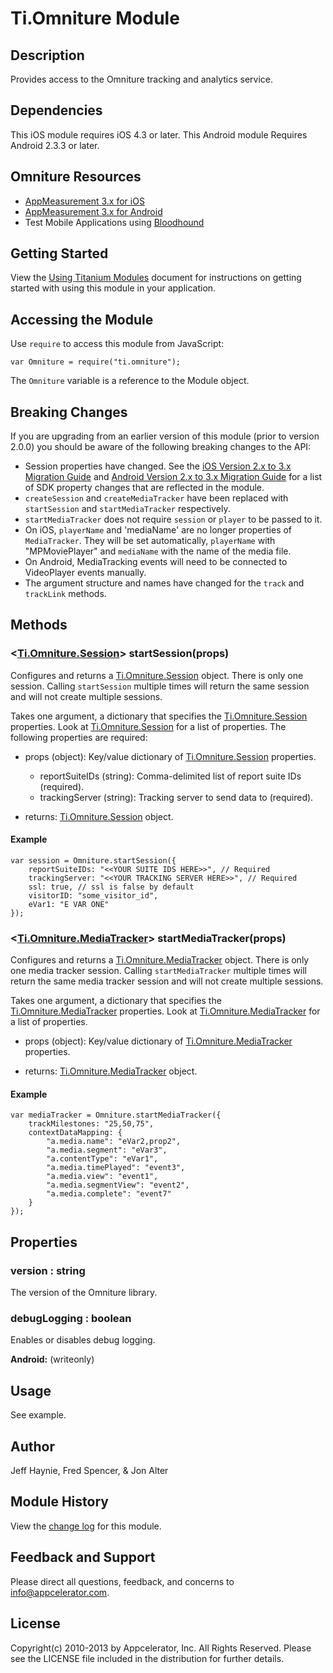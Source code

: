 # Ti.Omniture Module

## Description

Provides access to the Omniture tracking and analytics service.

## Dependencies

This iOS module requires iOS 4.3 or later.
This Android module Requires Android 2.3.3 or later.

## Omniture Resources

* [AppMeasurement 3.x for iOS][AppMeasurementIOS]
* [AppMeasurement 3.x for Android][AppMeasurementAndroid]
* Test Mobile Applications using [Bloodhound][Bloodhound]

## Getting Started

View the [Using Titanium Modules](http://docs.appcelerator.com/titanium/latest/#!/guide/Using_Titanium_Modules) document for instructions on getting
started with using this module in your application.

## Accessing the Module

Use `require` to access this module from JavaScript:

	var Omniture = require("ti.omniture");

The `Omniture` variable is a reference to the Module object.

## Breaking Changes

If you are upgrading from an earlier version of this module (prior to version 2.0.0) you should be
aware of the following breaking changes to the API:

* Session properties have changed. See the [iOS Version 2.x to 3.x Migration Guide][iOSMigrationGuide] and [Android Version 2.x to 3.x Migration Guide][AndroidMigrationGuide] for a list of SDK property changes that are reflected in the module.
* `createSession` and `createMediaTracker` have been replaced with `startSession` and `startMediaTracker` respectively.
* `startMediaTracker` does not require `session` or `player` to be passed to it.
* On iOS, `playerName` and 'mediaName' are no longer properties of `MediaTracker`. They will be set automatically, `playerName` with "MPMoviePlayer" and `mediaName` with the name of the media file.
* On Android, MediaTracking events will need to be connected to VideoPlayer events manually.
* The argument structure and names have changed for the `track` and `trackLink` methods.

## Methods

### <[Ti.Omniture.Session][]\> startSession(props)

Configures and returns a [Ti.Omniture.Session][] object. There is only one session. Calling `startSession` multiple times will return the same session and will not create multiple sessions.

Takes one argument, a dictionary that specifies the [Ti.Omniture.Session][] properties. Look at [Ti.Omniture.Session][] for a list of properties. The following properties are required:

* props (object): Key/value dictionary of [Ti.Omniture.Session][] properties.
	* reportSuiteIDs (string): Comma-delimited list of report suite IDs (required).
	* trackingServer (string): Tracking server to send data to (required).

* returns: [Ti.Omniture.Session][] object.

#### Example

	var session = Omniture.startSession({
        reportSuiteIDs: "<<YOUR SUITE IDS HERE>>", // Required
        trackingServer: "<<YOUR TRACKING SERVER HERE>>", // Required
        ssl: true, // ssl is false by default
        visitorID: "some_visitor_id",
        eVar1: "E VAR ONE"
    });

### <[Ti.Omniture.MediaTracker][]\> startMediaTracker(props)

Configures and returns a [Ti.Omniture.MediaTracker][] object. There is only one media tracker session. Calling `startMediaTracker` multiple times will return the same media tracker session and will not create multiple sessions.

Takes one argument, a dictionary that specifies the [Ti.Omniture.MediaTracker][] properties. Look at [Ti.Omniture.MediaTracker][] for a list of properties. 

* props (object): Key/value dictionary of [Ti.Omniture.MediaTracker][] properties.

* returns: [Ti.Omniture.MediaTracker][] object.

#### Example

	var mediaTracker = Omniture.startMediaTracker({
        trackMilestones: "25,50,75",
        contextDataMapping: {
            "a.media.name": "eVar2,prop2",
            "a.media.segment": "eVar3",
            "a.contentType": "eVar1",
            "a.media.timePlayed": "event3",
            "a.media.view": "event1",
            "a.media.segmentView": "event2",
            "a.media.complete": "event7"
        }
    });

## Properties

### version : string

The version of the Omniture library.

### debugLogging : boolean

Enables or disables debug logging. 

__Android:__ (writeonly)

## Usage

See example.

## Author

Jeff Haynie, Fred Spencer, & Jon Alter

## Module History

View the [change log](changelog.html) for this module.

## Feedback and Support

Please direct all questions, feedback, and concerns to [info@appcelerator.com](mailto:info@appcelerator.com?subject=iOS%20Omniture%20Module).

## License

Copyright(c) 2010-2013 by Appcelerator, Inc. All Rights Reserved. Please see the LICENSE file included in the distribution for further details.

[Ti.Omniture.Session]: session.html
[Ti.Omniture.MediaTracker]: mediaTracker.html
[AppMeasurementIOS]: http://microsite.omniture.com/t2/help/en_US/sc/appmeasurement/ios/index.html
[AppMeasurementAndroid]: http://microsite.omniture.com/t2/help/en_US/sc/appmeasurement/android/index.html
[Bloodhound]: http://microsite.omniture.com/t2/help/en_US/sc/appmeasurement/ios/index.html#Using_Bloodhound_to_Test_Mobile_Applications
[iOSMigrationGuide]: http://microsite.omniture.com/t2/help/en_US/sc/appmeasurement/ios/index.html#iOS_Version_2x_to_3x_Migration_Guide
[AndroidMigrationGuide]: http://microsite.omniture.com/t2/help/en_US/sc/appmeasurement/android/index.html#Android_Version_2x_to_3x_Migration_Guide
